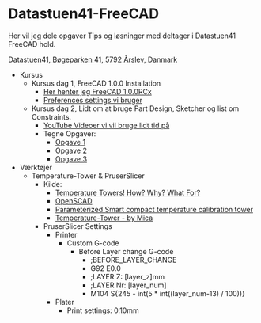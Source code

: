 # Datastuen41-FreeCAD

Her vil jeg dele opgaver Tips og løsninger med deltager i Datastuen41 FreeCAD hold.

[Datastuen41,
Bøgeparken 41,
5792 Årslev,
Danmark](https://maps.app.goo.gl/i1MGUUs6uD3a9bza9)

* Kursus
  * Kursus dag 1, FreeCAD 1.0.0 Installation
    * [Her henter jeg FreeCAD 1.0.0RCx](https://github.com/FreeCAD/FreeCAD/releases)
    * [Preferences settings vi bruger](./Preferences.md)
  * Kursus dag 2, Lidt om at bruge Part Design, Sketcher og list om Constraints.
    * [YouTube Videoer vi vil bruge lidt tid på](./YouTube_Video_Links.md)
    * Tegne Opgaver:
      * [Opgave 1](./Opgaver/Opgave_1.0.0.md)
      * [Opgave 2](./Opgaver/)
      * [Opgave 3](./Opgaver/../GridFinityParametricFiles/GridFinityParametricFiles.md)
* Værktøjer
  * Temperature-Tower & PruserSlicer
    * Kilde:
      * [Temperature Towers! How? Why? What For?](https://youtu.be/CZ8cgWF8s50)
      * [OpenSCAD](https://openscad.org/downloads.html)
      * [Parameterized Smart compact temperature calibration tower](https://www.thingiverse.com/thing:2825709/files)
      * [Temperature-Tower - by Mica](https://www.printables.com/model/827333-temperature-tower)
    * PruserSlicer Settings
      * Printer
        * Custom G-code
          * Before Layer change G-code
            * ;BEFORE_LAYER_CHANGE
            * G92 E0.0
            * ;LAYER Z: [layer_z]mm
            * ;LAYER Nr: [layer_num]
            * M104 S{245 - int(5 * int((layer_num-13) / 100))}
      * Plater
        * Print settings: 0.10mm
